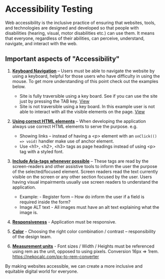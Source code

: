# Accessibility Testing

Web accessibility is the inclusive practice of ensuring that websites, tools, and technologies are designed and developed so that people with disabilities (hearing, visual, motor disabilities etc.) can use them. It means that everyone, regardless of their abilities, can perceive, understand, navigate, and interact with the web.

## Important aspects of "Accessibility"

1. <ins>**Keyboard Navigation**</ins> – Users must be able to navigate the website by using a keyboard, helpful for those users who have difficulty in using the mouse. To get more understanding of this point check out the examples below.
    - Site is fully traversible using a key board. See if you can use the site just by pressing the TAB key. [View](./keyboard-accessibility/correct)
    - Site is not traversible using a key board. In this example user is not able to interact with all the visible elements on the page. [View](./keyboard-accessibility/incorrect)

2. <ins>**Using correct HTML elements**</ins> – When developing the application always use correct HTML elements to serve the purpose. e.g.
    - Showing links – instead of having a &lt;p&gt; element with an `onClick(() => void)` handler make use of anchor element.  
    - Use &lt;h1&gt;, &lt;h2&gt;, &lt;h3&gt; tags as page headings instead of using &lt;p&gt; tag with a styled font.

3. <ins>**Include Aria-tags whenever possible**</ins> – These tags are read by the screen-readers and other assistive tools to inform the user the purpose of the selected/focused element. Screen readers read the text currently visible on the screen or any other section focused by the user. Users having visual impairments usually use screen readers to understand the application.  
    - Example: - Register form – How do inform the user if a field is required inside the form?  
    - Image ALT text - All images must have an alt text explaining what the image is.  

4. <ins>**Responsiveness**</ins> - Application must be responsive.  

5. <ins>**Color**</ins> - Choosing the right color combination / contrast – responsibility of the design team. 

6. <ins>**Measurement units**</ins> - Font sizes / Width / Heights must be referenced using rem as the unit, opposed to using pixels. Conversion 16px => 1rem. https://nekocalc.com/px-to-rem-converter  

By making websites accessible, we can create a more inclusive and equitable digital world for everyone. 

 